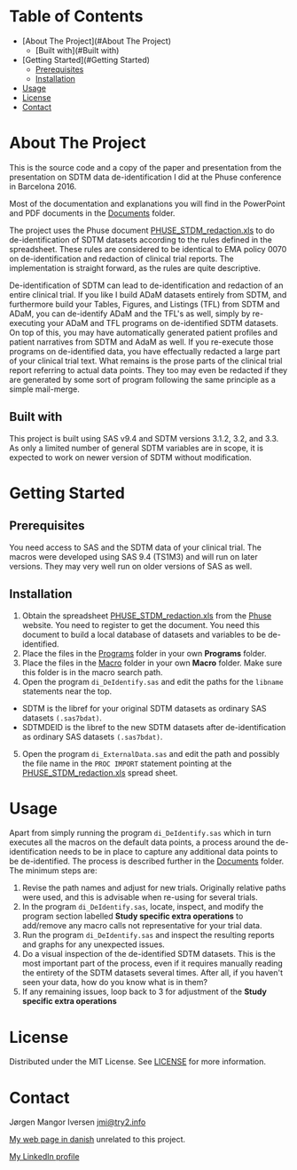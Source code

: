# Table of Contents
* [About The Project](#About The Project)
  * [Built with](#Built with)
* [Getting Started](#Getting Started)
  * [Prerequisites](#Prerequisites)
  * [Installation](#Installation)
* [Usage](#Usage)
* [License](#License)
* [Contact](#Contact)

# About The Project
This is the source code and a copy of the paper and presentation from the presentation on SDTM data de-identification I did at the Phuse conference in Barcelona 2016.

Most of the documentation and explanations you will find in the PowerPoint and PDF documents in the [Documents](https://github.com/jmangori/CDISC-ODM-and-Define-XML-tools/blob/master/Documents) folder.

The project uses the Phuse document [PHUSE_STDM_redaction.xls](http://www.phuse.eu/Data_Transparency_download.aspx) to do de-identification of SDTM datasets according to the rules defined in the spreadsheet. These rules are considered to be identical to EMA policy 0070 on de-identification and redaction of clinical trial reports. The implementation is straight forward, as the rules are quite descriptive.

De-identification of SDTM can lead to de-identification and redaction of an entire clinical trial. If you like I build ADaM datasets entirely from SDTM, and furthermore build your Tables, Figures, and Listings (TFL) from SDTM and ADaM, you can de-identify ADaM and the TFL's as well, simply by re-executing your ADaM and TFL programs on de-identified SDTM datasets. On top of this, you may have automatically generated patient profiles and patient narratives from SDTM and AdaM as well. If you re-execute those programs on de-identified data, you have effectually redacted a large part of your clinical trial text. What remains is the prose parts of the clinical trial report referring to actual data points. They too may even be redacted if they are generated by some sort of program following the same principle as a simple mail-merge.

## Built with
This project is built using SAS v9.4 and SDTM versions 3.1.2, 3.2, and 3.3. As only a limited number of general SDTM variables are in scope, it is expected to work on newer version of SDTM without modification.

# Getting Started
## Prerequisites
You need access to SAS and the SDTM data of your clinical trial. The macros were developed using SAS 9.4 (TS1M3) and will run on later versions. They may very well run on older versions of SAS as well.

## Installation
1. Obtain the spreadsheet [PHUSE_STDM_redaction.xls](http://www.phuse.eu/Data_Transparency_download.aspx) from the [Phuse](http://www.phuse.eu/Data_Transparency_download.aspx) website. You need to register to get the document. You need this document to build a local database of datasets and variables to be de-identified.
2. Place the files in the [Programs](https://github.com/jmangori/CDISC-ODM-and-Define-XML-tools/blob/master/Programs) folder in your own **Programs** folder.
3. Place the files in the [Macro](https://github.com/jmangori/CDISC-ODM-and-Define-XML-tools/blob/master/Macro) folder in your own **Macro** folder. Make sure this folder is in the macro search path.
4. Open the program `di_DeIdentify.sas` and edit the paths for the `libname` statements near the top.
  * SDTM is the libref for your original SDTM datasets as ordinary SAS datasets `(.sas7bdat)`.
  * SDTMDEID is the libref to the new SDTM datasets after de-identification as ordinary SAS datasets `(.sas7bdat)`.
5. Open the program `di_ExternalData.sas` and edit the path and possibly the file name in the `PROC IMPORT` statement pointing at the [PHUSE_STDM_redaction.xls](http://www.phuse.eu/Data_Transparency_download.aspx) spread sheet.

# Usage
Apart from simply running the program `di_DeIdentify.sas` which in turn executes all the macros on the default data points, a process around the de-identification needs to be in place to capture any additional data points to be de-identified. The process is described further in the [Documents](https://github.com/jmangori/CDISC-ODM-and-Define-XML-tools/blob/master/Documents) folder. The minimum steps are:
1. Revise the path names and adjust for new trials. Originally relative paths were used, and this is advisable when re-using for several trials.
2. In the program `di_DeIdentify.sas`, locate, inspect, and modify the program section labelled **Study specific extra operations** to add/remove any macro calls not representative for your trial data.
3. Run the program `di_DeIdentify.sas` and inspect the resulting reports and graphs for any unexpected issues.
4. Do a visual inspection of the de-identified SDTM datasets. This is the most important part of the process, even if it requires manually reading the entirety of the SDTM datasets several times. After all, if you haven't seen your data, how do you know what is in them?
5. If any remaining issues, loop back to 3 for adjustment of the **Study specific extra operations**

# License
Distributed under the MIT License. See [LICENSE](https://github.com/jmangori/CDISC-ODM-and-Define-XML-tools/blob/master/LICENSE) for more information.

# Contact
Jørgen Mangor Iversen [jmi@try2.info](mailto:jmi@try2.info)

[My web page in danish](http://www.try2.info) unrelated to this project.

[My LinkedIn profile](https://www.linkedin.com/in/jørgen-iversen-ab5908b/)
